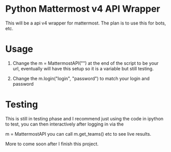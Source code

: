 # Python Mattermost v4 API Wrapper
This will be a api v4 wrapper for mattermost.  The plan is to use this for bots, etc.

# Usage
1. Change the m = MattermostAPI("") at the end of the script to be your url, eventually will have this setup so it is a variable but still testing.

2. Change the m.login("login", "password") to match your login and password

# Testing
This is still in testing phase and I recommend just using the code in ipython to test, you can then interactively after logging in via the

m = MattermostAPI you can call m.get_teams() etc to see live results.

More to come soon after I finish this project.
